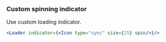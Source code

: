 <demo>

### Custom spinning indicator

Use custom loading indicator.

```jsx live
<Loader indicator={<Icon type="sync" size={25} spin/>}/>
```

</demo>
